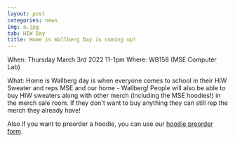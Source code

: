 ```yaml
---
layout: post
categories: news
img: a.jpg
tab: HIW Day
title: Home is Wallberg Day is coming up!
---
```


When: Thursday March 3rd 2022 11-1pm
Where: WB158 (MSE Computer Lab)

What: Home is Wallberg day is when everyone comes to school in their HIW Sweater and reps MSE and our home - Wallberg! People will also be able to buy HIW sweaters along with other merch (including the MSE hoodies!) in the merch sale room. If they don't want to buy anything they can still rep the merch they already have!

Also if you want to preorder a hoodie, you can use our <a href="https://docs.google.com/forms/d/e/1FAIpQLSesxlormjUR10y-z43YqOuvLa105mFlg8zxkkXrKqUD45uWiw/viewform?usp=send_form">hoodie preorder form</a>.
